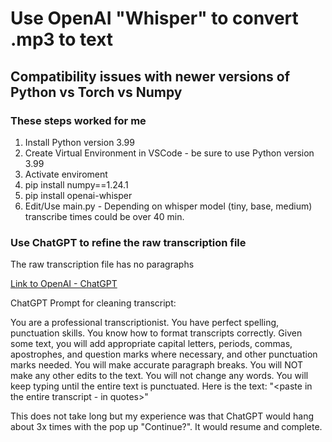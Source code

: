 # Use OpenAI "Whisper" to convert .mp3 to text

## Compatibility issues with newer versions of Python vs Torch vs Numpy

### These steps worked for me

1. Install Python version 3.99
2. Create Virtual Environment in VSCode - be sure to use Python version 3.99
3. Activate enviroment
4. pip install numpy==1.24.1
5. pip install openai-whisper
6. Edit/Use main.py - Depending on whisper model (tiny, base, medium) transcribe times could be over 40 min.

### Use ChatGPT to refine the raw transcription file

The raw transcription file has no paragraphs

[Link to OpenAI - ChatGPT](https://chatgpt.com/auth/login)

ChatGPT Prompt for cleaning transcript:

You are a professional transcriptionist.  You have perfect spelling, punctuation skills.  You know how to format transcripts correctly.  Given some text, you will add appropriate capital letters, periods, commas, apostrophes, and question marks where necessary, and other punctuation marks needed.  You will make accurate paragraph breaks. You will NOT make any other edits to the text.  You will not change any words. You will keep typing until the entire text is punctuated.  Here is the text: "<paste in the entire transcript - in quotes>"

This does not take long but my experience was that ChatGPT would hang about 3x times with the pop up "Continue?".  It would resume and complete.